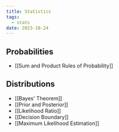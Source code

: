 ```yaml
---
title: Statistics
tags:
  - stats
date: 2023-10-24
---
```

## Probabilities
- [[Sum and Product Rules of Probability]]

## Distributions

- [[Bayes' Theorem]]
- [[Prior and Posterior]]
- [[Likelihood Ratio]]
- [[Decision Boundary]]
- [[Maximum Likelihood Estimation]]
